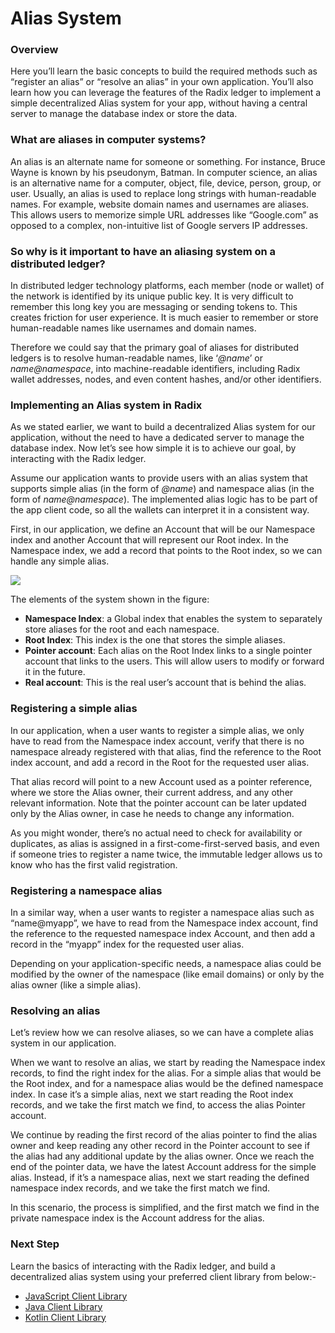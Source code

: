 # Alias System

### Overview

Here you’ll learn the basic concepts to build the required methods such as “register an alias” or “resolve an alias” in your own application. You’ll also learn how you can leverage the features of the Radix ledger to implement a simple decentralized Alias system for your app, without having a central server to manage the database index or store the data.**‍**

### **What are aliases in computer systems?**

An alias is an alternate name for someone or something. For instance, Bruce Wayne is known by his pseudonym, Batman. In computer science, an alias is an alternative name for a computer, object, file, device, person, group, or user. Usually, an alias is used to replace long strings with human-readable names. For example, website domain names and usernames are aliases. This allows users to memorize simple URL addresses like “Google.com” as opposed to a complex, non-intuitive list of Google servers IP addresses.

### **So why is it important to have an aliasing system on a distributed ledger?**

In distributed ledger technology platforms, each member \(node or wallet\) of the network is identified by its unique public key. It is very difficult to remember this long key you are messaging or sending tokens to. This creates friction for user experience. It is much easier to remember or store human-readable names like usernames and domain names.   
  
Therefore we could say that the primary goal of aliases for distributed ledgers is to resolve human-readable names, like ‘_@name_’ or _name@namespace_, into machine-readable identifiers, including Radix wallet addresses, nodes, and even content hashes, and/or other identifiers.

### Implementing an Alias system in Radix

As we stated earlier, we want to build a decentralized Alias system for our application, without the need to have a dedicated server to manage the database index. Now let’s see how simple it is to achieve our goal, by interacting with the Radix ledger.

Assume our application wants to provide users with an alias system that supports simple alias \(in the form of _@name_\) and namespace alias \(in the form of _name@namespace_\). The implemented alias logic has to be part of the app client code, so all the wallets can interpret it in a consistent way.

First, in our application, we define an Account that will be our Namespace index and another Account that will represent our Root index. In the Namespace index, we add a record that points to the Root index, so we can handle any simple alias.

![](https://uploads-ssl.webflow.com/5a5f0fc1f1856e000182ae9e/5bf6a6dd6ffe192f78a81384_Use%20cases_%20aliases%20in%20Radix.jpeg)

The elements of the system shown in the figure:

* **Namespace Index**: a Global index that enables the system to separately store aliases for the root and each namespace.
* **Root Index**: This index is the one that stores the simple aliases.
* **Pointer account**: Each alias on the Root Index links to a single pointer account that links to the users. This will allow users to modify or forward it in the future.
* **Real account**: This is the real user’s account that is behind the alias.

### **Registering a simple alias**

In our application, when a user wants to register a simple alias, we only have to read from the Namespace index account, verify that there is no namespace already registered with that alias, find the reference to the Root index account, and add a record in the Root for the requested user alias.

That alias record will point to a new Account used as a pointer reference, where we store the Alias owner, their current address, and any other relevant information. Note that the pointer account can be later updated only by the Alias owner, in case he needs to change any information.

As you might wonder, there’s no actual need to check for availability or duplicates, as alias is assigned in a first-come-first-served basis, and even if someone tries to register a name twice, the immutable ledger allows us to know who has the first valid registration. 

### **Registering a namespace alias**

In a similar way, when a user wants to register a namespace alias such as “name@myapp”, we have to read from the Namespace index account, find the reference to the requested namespace index Account, and then add a record in the “myapp” index for the requested user alias.

Depending on your application-specific needs, a namespace alias could be modified by the owner of the namespace \(like email domains\) or only by the alias owner \(like a simple alias\).

### **Resolving an alias**

Let’s review how we can resolve aliases, so we can have a complete alias system in our application.

When we want to resolve an alias, we start by reading the Namespace index records, to find the right index for the alias. For a simple alias that would be the Root index, and for a namespace alias would be the defined namespace index. In case it’s a simple alias, next we start reading the Root index records, and we take the first match we find, to access the alias Pointer account. 

We continue by reading the first record of the alias pointer to find the alias owner and keep reading any other record in the Pointer account to see if the alias had any additional update by the alias owner. Once we reach the end of the pointer data, we have the latest Account address for the simple alias. Instead, if it’s a namespace alias, next we start reading the defined namespace index records, and we take the first match we find. 

In this scenario, the process is simplified, and the first match we find in the private namespace index is the Account address for the alias.

### Next Step

Learn the basics of interacting with the Radix ledger, and build a decentralized alias system using your preferred client library from below:-

* [JavaScript Client Library](../javascript-client-library-guide/quick-start.md) 
* [Java Client Library](../java-client-library-guide/)
* [Kotlin Client Library](../kotlin-client-library-guide/)

